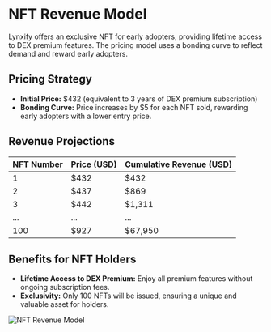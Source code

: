 # NFT Revenue Model

Lynxify offers an exclusive NFT for early adopters, providing lifetime access to DEX premium features. The pricing model uses a bonding curve to reflect demand and reward early adopters.

## Pricing Strategy

- **Initial Price:** $432 (equivalent to 3 years of DEX premium subscription)
- **Bonding Curve:** Price increases by $5 for each NFT sold, rewarding early adopters with a lower entry price.

## Revenue Projections

| NFT Number | Price (USD) | Cumulative Revenue (USD) |
|------------|-------------|--------------------------|
| 1          | $432        | $432                     |
| 2          | $437        | $869                     |
| 3          | $442        | $1,311                   |
| ...        | ...         | ...                      |
| 100        | $927        | $67,950                  |

## Benefits for NFT Holders

- **Lifetime Access to DEX Premium:** Enjoy all premium features without ongoing subscription fees.
- **Exclusivity:** Only 100 NFTs will be issued, ensuring a unique and valuable asset for holders.

![NFT Revenue Model](path/to/nft_revenue_model.png) 
